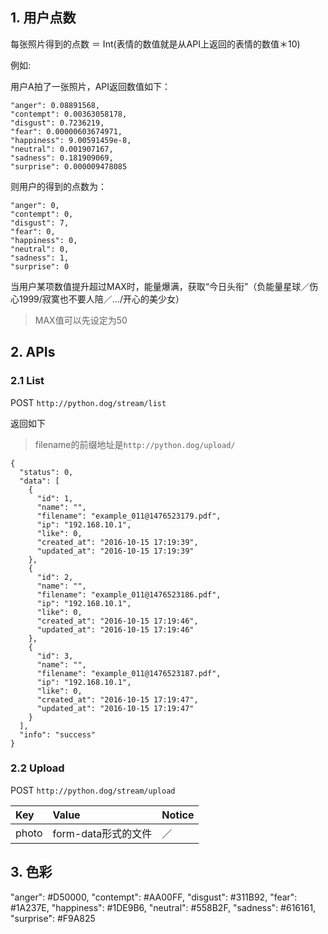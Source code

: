 ## 1. 用户点数

每张照片得到的点数 ＝ Int(表情的数值就是从API上返回的表情的数值＊10)

例如:

用户A拍了一张照片，API返回数值如下：

```
"anger": 0.08891568,
"contempt": 0.00363058178,
"disgust": 0.7236219,
"fear": 0.00000603674971,
"happiness": 9.00591459e-8,
"neutral": 0.001907167,
"sadness": 0.181909069,
"surprise": 0.000009478085
```

则用户的得到的点数为：

```
"anger": 0,
"contempt": 0,
"disgust": 7,
"fear": 0,
"happiness": 0,
"neutral": 0,
"sadness": 1,
"surprise": 0
```

当用户某项数值提升超过MAX时，能量爆满，获取“今日头衔”（负能量星球／伤心1999/寂寞也不要人陪／.../开心的美少女）

> MAX值可以先设定为50

## 2. APIs

### 2.1 List

POST `http://python.dog/stream/list`

返回如下

>filename的前缀地址是`http://python.dog/upload/`

```
{
  "status": 0,
  "data": [
    {
      "id": 1,
      "name": "",
      "filename": "example_011@1476523179.pdf",
      "ip": "192.168.10.1",
      "like": 0,
      "created_at": "2016-10-15 17:19:39",
      "updated_at": "2016-10-15 17:19:39"
    },
    {
      "id": 2,
      "name": "",
      "filename": "example_011@1476523186.pdf",
      "ip": "192.168.10.1",
      "like": 0,
      "created_at": "2016-10-15 17:19:46",
      "updated_at": "2016-10-15 17:19:46"
    },
    {
      "id": 3,
      "name": "",
      "filename": "example_011@1476523187.pdf",
      "ip": "192.168.10.1",
      "like": 0,
      "created_at": "2016-10-15 17:19:47",
      "updated_at": "2016-10-15 17:19:47"
    }
  ],
  "info": "success"
}
```

### 2.2 Upload

POST `http://python.dog/stream/upload`

| Key | Value |Notice|
|:---|:---|:---|
| photo | form-data形式的文件 | ／ |


## 3. 色彩

"anger": #D50000,
"contempt": #AA00FF,
"disgust": #311B92,
"fear": #1A237E,
"happiness": #1DE9B6,
"neutral": #558B2F,
"sadness": #616161,
"surprise": #F9A825
